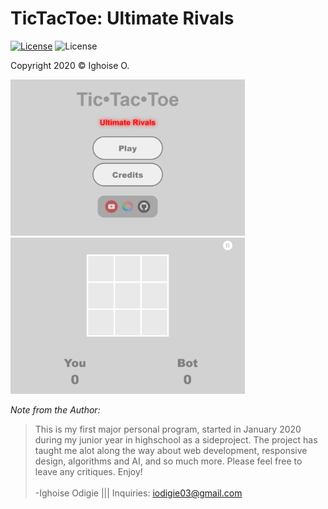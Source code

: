 # TicTacToe: Ultimate Rivals
[![License](https://img.shields.io/badge/Quick-Preview-brightgreen)](https://repl.it/@IghoiseO/TicTacToe-Ultimate-Rivals) 
![License](http://img.shields.io/:license-mit-blue.svg?style=flat-square)


Copyright 2020 © Ighoise O.

<img src="assets/images/preview1.png" alt="preview" height = "250px">
<img src="assets/images/preview2.png" alt="preview" height = "250px">

*Note from the Author:*
>This is my first major personal program, started in January 2020 during my junior year in highschool as a sideproject. The project has taught me alot along the way about web development, responsive design, algorithms and AI, and so much more. Please feel free to leave any critiques. Enjoy! 
<br><br>-Ighoise Odigie ||| Inquiries: iodigie03@gmail.com




